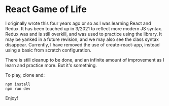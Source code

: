 # React Game of Life

I originally wrote this four years ago or so as I was learning React and Redux. It has been touched up in 3/2021 to reflect more modern JS syntax. Redux was and is still overkill, and was used to practice using the library. It may be yanked in a future revision, and we may also see the class syntax disappear. Currently, I have removed the use of create-react-app, instead using a basic from scratch configuration.

There is still cleanup to be done, and an infinite amount of improvement as I learn and practice more. But it's something.

To play, clone and:

```
npm install
npm run dev
```

Enjoy!
